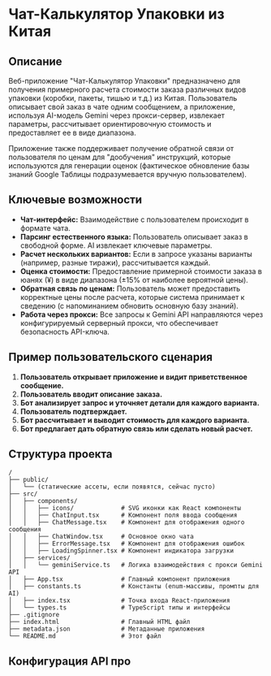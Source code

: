 # Чат-Калькулятор Упаковки из Китая

## Описание

Веб-приложение "Чат-Калькулятор Упаковки" предназначено для получения примерного расчета стоимости заказа различных видов упаковки (коробки, пакеты, тишью и т.д.) из Китая. Пользователь описывает свой заказ в чате одним сообщением, а приложение, используя AI-модель Gemini через прокси-сервер, извлекает параметры, рассчитывает ориентировочную стоимость и предоставляет ее в виде диапазона.

Приложение также поддерживает получение обратной связи от пользователя по ценам для "дообучения" инструкций, которые используются для генерации оценок (фактическое обновление базы знаний Google Таблицы подразумевается вручную пользователем).

## Ключевые возможности

-   **Чат-интерфейс:** Взаимодействие с пользователем происходит в формате чата.
-   **Парсинг естественного языка:** Пользователь описывает заказ в свободной форме. AI извлекает ключевые параметры.
-   **Расчет нескольких вариантов:** Если в запросе указаны варианты (например, разные тиражи), рассчитывается каждый.
-   **Оценка стоимости:** Предоставление примерной стоимости заказа в юанях (¥) в виде диапазона (±15% от наиболее вероятной цены).
-   **Обратная связь по ценам:** Пользователь может предоставить корректные цены после расчета, которые система принимает к сведению (с напоминанием обновить основную базу знаний).
-   **Работа через прокси:** Все запросы к Gemini API направляются через конфигурируемый серверный прокси, что обеспечивает безопасность API-ключа.

## Пример пользовательского сценария

1.  **Пользователь открывает приложение и видит приветственное сообщение.**
2.  **Пользователь вводит описание заказа.**
3.  **Бот анализирует запрос и уточняет детали для каждого варианта.**
4.  **Пользователь подтверждает.**
5.  **Бот рассчитывает и выводит стоимость для каждого варианта.**
6.  **Бот предлагает дать обратную связь или сделать новый расчет.**

## Структура проекта

```
/
├── public/
│   └── (статические ассеты, если появятся, сейчас пусто)
├── src/
│   ├── components/
│   │   ├── icons/             # SVG иконки как React компоненты
│   │   ├── ChatInput.tsx      # Компонент поля ввода сообщения
│   │   ├── ChatMessage.tsx    # Компонент для отображения одного сообщения
│   │   ├── ChatWindow.tsx     # Основное окно чата
│   │   ├── ErrorMessage.tsx   # Компонент для отображения ошибок
│   │   ├── LoadingSpinner.tsx # Компонент индикатора загрузки
│   ├── services/
│   │   └── geminiService.ts   # Логика взаимодействия с прокси Gemini API
│   ├── App.tsx                # Главный компонент приложения
│   ├── constants.ts           # Константы (enum-массивы, промпты для AI)
│   ├── index.tsx              # Точка входа React-приложения
│   └── types.ts               # TypeScript типы и интерфейсы
├── .gitignore
├── index.html                 # Главный HTML файл
├── metadata.json              # Метаданные приложения
└── README.md                  # Этот файл
```

## Конфигурация API про